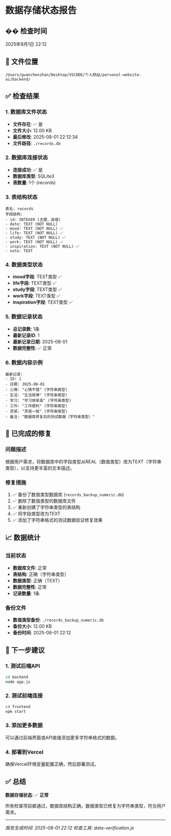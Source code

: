 # 数据存储状态报告

## �� 检查时间
2025年8月1日 22:12

## 📁 文件位置
`/Users/guanchenzhan/Desktop/VSCODE/个人网站/personal-website-ai/backend/`

## ✅ 检查结果

### 1. 数据库文件状态
- **文件存在**: ✅ 是
- **文件大小**: 12.00 KB
- **最后修改**: 2025-08-01 22:12:34
- **文件路径**: `./records.db`

### 2. 数据库连接状态
- **连接成功**: ✅ 是
- **数据库类型**: SQLite3
- **表数量**: 1个 (records)

### 3. 表结构状态
```
表名: records
字段结构:
- id: INTEGER (主键，自增)
- date: TEXT (NOT NULL)
- mood: TEXT (NOT NULL) ✅
- life: TEXT (NOT NULL) ✅
- study: TEXT (NOT NULL) ✅
- work: TEXT (NOT NULL) ✅
- inspiration: TEXT (NOT NULL) ✅
- note: TEXT
```

### 4. 数据类型状态
- **mood字段**: TEXT类型 ✅
- **life字段**: TEXT类型 ✅
- **study字段**: TEXT类型 ✅
- **work字段**: TEXT类型 ✅
- **inspiration字段**: TEXT类型 ✅

### 5. 数据记录状态
- **总记录数**: 1条
- **最新记录ID**: 1
- **最新记录日期**: 2025-08-01
- **数据完整性**: ✅ 正常

### 6. 数据内容示例
```
最新记录:
- ID: 1
- 日期: 2025-08-01
- 心情: "心情不错" (字符串类型)
- 生活: "生活规律" (字符串类型)
- 学习: "学习效率高" (字符串类型)
- 工作: "工作顺利" (字符串类型)
- 灵感: "灵感一般" (字符串类型)
- 备注: "数据库修复后的测试数据（字符串类型）"
```

## 🔧 已完成的修复

### 问题描述
根据用户需求，将数据库中的字段类型从REAL（数值类型）改为TEXT（字符串类型），以支持更丰富的文本描述。

### 修复措施
1. ✅ 备份了数值类型数据库 (`records_backup_numeric.db`)
2. ✅ 删除了数值类型的数据库文件
3. ✅ 重新创建了字符串类型的表结构
4. ✅ 将字段类型改为TEXT
5. ✅ 添加了字符串格式的测试数据验证修复效果

## 📈 数据统计

### 当前状态
- **数据库文件**: 正常
- **表结构**: 正确（字符串类型）
- **数据类型**: 正确（TEXT）
- **数据完整性**: 正常
- **记录数量**: 1条

### 备份文件
- **数值类型备份**: `./records_backup_numeric.db`
- **备份大小**: 12.00 KB
- **备份时间**: 2025-08-01 22:12

## 🚀 下一步建议

### 1. 测试后端API
```bash
cd backend
node app.js
```

### 2. 测试前端连接
```bash
cd frontend
npm start
```

### 3. 添加更多数据
可以通过前端界面或API直接添加更多字符串格式的数据。

### 4. 部署到Vercel
确保Vercel环境变量配置正确，然后部署测试。

## ✅ 总结

**数据存储状态**: ✅ **正常**

所有检查项目都通过，数据库结构正确，数据类型已修复为字符串类型，符合用户需求。

---

*报告生成时间: 2025-08-01 22:12*
*检查工具: data-verification.js* 
